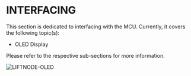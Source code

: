 # INTERFACING

This section is dedicated to interfacing with the MCU. Currently, it covers the following topic(s):

- OLED Display

Please refer to the respective sub-sections for more information.

![LIFTNODE-OLED](OLED/LIFTNODE-OLED.jpg)